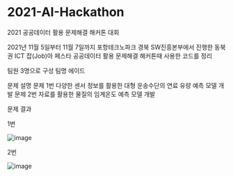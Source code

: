# 2021-AI-Hackathon

2021 공공데이터 활용 문제해결 해커톤 대회

2021년 11월 5일부터 11월 7일까지 포항테크노파크 경북 SW진흥본부에서 진행한 동북권 ICT 잡(Job)아 페스타 공공데이터 활용 문제해결 해커톤때 사용한 코드를 정리

팀원 3명으로 구성
팀명 에이드

문제	설명
문제 1번	다양한 센서 정보를 활용한 대형 운송수단의 연료 유량 예측 모델 개발
문제 2번	자료를 활용한 물질의 임계온도 예측 모델 개발


문제 결과

1번

![image](https://user-images.githubusercontent.com/88520074/231028986-1e8b6674-5d4c-4976-aa57-0d18ee66e48a.png)


2번

![image](https://user-images.githubusercontent.com/88520074/231029004-581522b8-58a1-4169-b98b-95f981843272.png)
